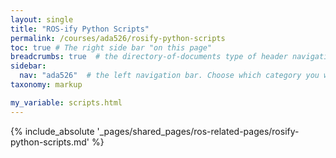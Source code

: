 ```yaml
---
layout: single
title: "ROS-ify Python Scripts"
permalink: /courses/ada526/rosify-python-scripts
toc: true # The right side bar "on this page"
breadcrumbs: true  # the directory-of-documents type of header navigation
sidebar:
  nav: "ada526"  # the left navigation bar. Choose which category you want.
taxonomy: markup

my_variable: scripts.html
---
```


{% include_absolute '_pages/shared_pages/ros-related-pages/rosify-python-scripts.md' %}